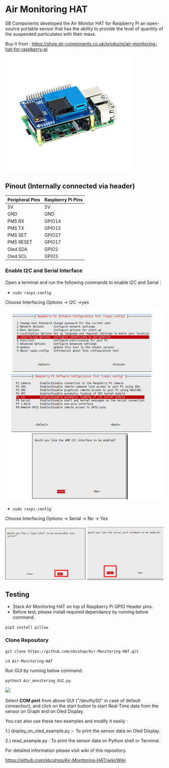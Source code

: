 # Air Monitoring HAT

SB Components developed the Air Monitor HAT for Raspberry Pi an open-source portable sensor that has the ability to provide the level of quantity of the suspended particulates with their mass.

Buy it from : https://shop.sb-components.co.uk/products/air-monitoring-hat-for-raspberry-pi

<img src="Images/product-pic1.png" width="400" />

## Pinout (Internally connected via header)

| Peripheral Pins  | Raspberry Pi Pins |
| ---------------- | ----------------- |
| 5V     	| 5V       |
| GND     	| GND      |
| PMS RX    | GPIO14   |
| PMS TX    | GPIO15   |
| PMS SET   | GPIO27   |
| PMS RESET | GPIO17   |
| Oled SDA  | GPIO2    |
| Oled SCL  | GPIO3    |


### Enable I2C and Serial Interface

 Open a terminal and run the following commands to enable I2C and Serial：


* ``` sudo raspi-config ```

Choose Interfacing Options -> I2C ->yes 

<img src="Images/en_i2c_all.png" />


* ``` sudo raspi-config ```

Choose Interfacing Options -> Serial -> No -> Yes

<img src="Images/en_serial_full.png" />

## Testing

* Stack Air Monitoring HAT on top of Raspberry Pi GPIO Header pins.
* Before test, please install required dependancy by running below command.

```pip3 install pillow```

### Clone Repository

``` git clone https://github.com/sbcshop/Air-Monitoring-HAT.git ```

``` cd Air-Monitoring-HAT ```

Run GUI by running below command:

``` python3 Air_monitoring_GUI.py ```

<img src="Images/Air_Monitoring_GUI.png" />

Select <b>COM port</b> from above GUI ("/dev/ttyS0" in case of default connection), 
and click on the start button to start Real-Time data from the sensor on Graph and on Oled Display.

You can also use these two examples and modify it easily :

 1.) display_on_oled_example.py  :- To print the sensor data on Oled Display.
 
 2.) read_example.py : To print the sensor data on Python shell or Terminal.
 
 For detailed information please visit wiki of this repository.
 
 https://github.com/sbcshop/Air-Monitoring-HAT/wiki/Wiki


